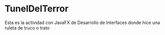 # TunelDelTerror
Esta es la actividad con JavaFX de Desarrollo de Interfaces donde hice una ruleta de truco o trato
